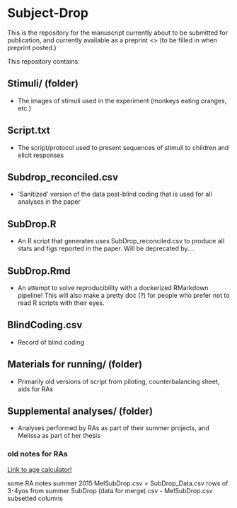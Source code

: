 # Subject-Drop

This is the repository for the manuscript currently about to be submitted for publication, and currently available as a preprint <<HERE>> (to be filled in when preprint posted.)

This repository contains:

## Stimuli/ (folder)

- The images of stimuli used in the experiment (monkeys eating oranges, etc.)

## Script.txt

- The script/protocol used to present sequences of stimuli to children and elicit responses

## Subdrop_reconciled.csv

- 'Sanitized' version of the data post-blind coding that is used for all analyses in the paper

## SubDrop.R

- An R script that generates uses SubDrop_reconciled.csv to produce all stats and figs reported in the paper. Will be deprecated by....

## SubDrop.Rmd

- An attempt to solve reproducibility with a dockerized RMarkdown pipeline! This will also make a pretty doc (?) for people who prefer not to read R scripts with their eyes. 

## BlindCoding.csv

- Record of blind coding


## Materials for running/ (folder)

- Primarily old versions of script from piloting, counterbalancing sheet, aids for RAs

## Supplemental analyses/ (folder)

- Analyses performed by RAs as part of their summer projects, and Melissa as part of her thesis

### old notes for RAs
<a href="http://www.calculator.net/age-calculator.html">Link to age calculator!</a>


some RA notes summer 2015
MelSubDrop.csv = SubDrop_Data.csv rows of 3-4yos from summer
SubDrop (data for merge).csv - MelSubDrop.csv subsetted columns